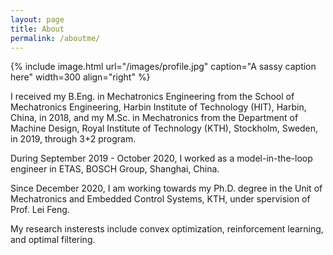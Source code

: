 ```yaml
---
layout: page
title: About
permalink: /aboutme/
---
```


{% include image.html url="/images/profile.jpg" caption="A sassy caption here" width=300 align="right" %}

I received my B.Eng. in Mechatronics Engineering from the School of Mechatronics Engineering, Harbin Institute of Technology (HIT), Harbin, China, in 2018, and my M.Sc. in Mechatronics from the Department of Machine Design, Royal Institute of Technology (KTH), Stockholm, Sweden, in 2019, through 3+2 program.

During September 2019 - October 2020, I worked as a model-in-the-loop engineer in ETAS, BOSCH Group, Shanghai, China.

Since December 2020, I am working towards my Ph.D. degree in the Unit of Mechatronics and Embedded Control Systems, KTH, under spervision of Prof. Lei Feng.

My research insterests include convex optimization, reinforcement learning, and optimal filtering.
